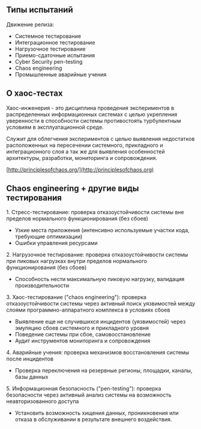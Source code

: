 <!--
title: "типы и классификация тестов, роль chaos engineering #23"
tags: ""
-->
 
## Типы испытаний

Движение релиза: 

-   Системное тестирование
-   Интеграционное тестирование 
-   Нагрузочное тестирование
-   Приемо-сдаточные испытания
-   Cyber Security pen-testing
-   Chaos engineering
-   Промышленные аварийные учения 


## О хаос-тестах

Хаос-инженерия - это дисциплина проведения экспериментов в распределенных информационных системах с целью укрепления уверенности в способности системы противостоять турбулентным условиям в эксплуатационной среде.

Служит для облегчения экспериментов с целью выявления недостатков расположенных на пересечении системного, прикладного и интеграционного слоя а так же для выявления особенностей архитектуры, разработки, мониторинга и  сопровождения.

[http://principlesofchaos.org/](http://principlesofchaos.org)

## Chaos engineering + другие виды тестирования

1\.  Стресс-тестирование: проверка отказоустойчивости системы вне пределов нормального функционирования (без сбоев)

- Узкие места приложения (интенсивно используемые участки кода, требующие оптимизации)
- Ошибки управления ресурсами

2\.  Нагрузочное тестирование: проверка отказоустойчивости системы при пиковых нагрузках внутри пределов нормального функционирования (без сбоев)

- Способность нести максимальную пиковую нагрузку, валидация производительности

3\.  Хаос-тестирование ("сhaos engineering"): проверка отказоустойчивости системы через активный поиск уязвимостей между слоями программно-аппаратного комплекса в условиях сбоев

- Выявление еще не случившихся инцидентов (уязвимостей) через эмуляцию сбоев системного и прикладного уровня
- Поведение системы при сбое, самовосстановление
- Аудит инструментов мониторинга и сопровождения

4\.  Аварийные учения: проверка механизмов восстановления системы после инцидентов 
    
- Проверка переключения на резервные регионы, площадки, каналы, базы данных 

5\.  Информационная безопасность ("pen-testing"): проверка безопасности через активный анализ системы на возможность неавторизованного доступа

- Установить возможность хищения данных, проникновения или отказа в обслуживании в результате внешнего воздействия. 